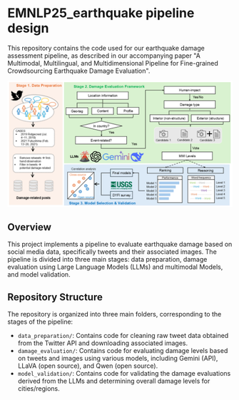 # EMNLP25_earthquake pipeline design

This repository contains the code used for our earthquake damage assessment pipeline, as described in our accompanying paper "A Multimodal, Multilingual, and Multidimensional Pipeline for Fine-grained Crowdsourcing Earthquake Damage Evaluation".

![Framework](images/framework.png)


## Overview

This project implements a pipeline to evaluate earthquake damage based on social media data, specifically tweets and their associated images. The pipeline is divided into three main stages: data preparation, damage evaluation using Large Language Models (LLMs) and multimodal Models, and model validation.

## Repository Structure

The repository is organized into three main folders, corresponding to the stages of the pipeline:

* `data_preparation/`: Contains code for cleaning raw tweet data obtained from the Twitter API and downloading associated images.
* `damage_evaluation/`: Contains code for evaluating damage levels based on tweets and images using various models, including Gemini (API), LLaVA (open source), and Qwen (open source).
* `model_validation/`: Contains code for validating the damage evaluations derived from the LLMs and determining overall damage levels for cities/regions.

